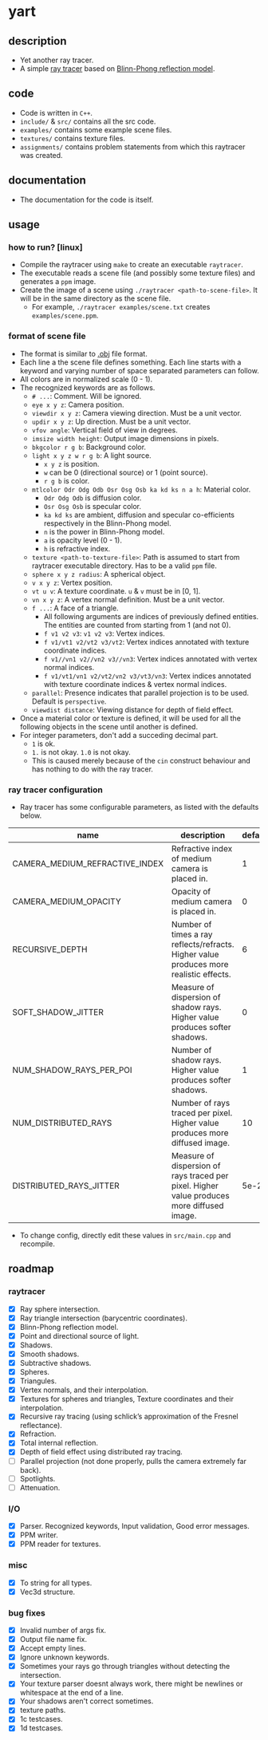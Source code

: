 # yart

## description
- Yet another ray tracer.
- A simple [ray tracer](https://en.wikipedia.org/wiki/Ray_tracing_(graphics)) based on [Blinn-Phong reflection model](https://en.wikipedia.org/wiki/Blinn%E2%80%93Phong_reflection_model).

## code
- Code is written in `C++`.
- `include/` & `src/` contains all the src code.
- `examples/` contains some example scene files.
- `textures/` contains texture files.
- `assignments/` contains problem statements from which this raytracer was created.

## documentation
- The documentation for the code is itself.

## usage

### how to run? [linux]
- Compile the raytracer using `make` to create an executable `raytracer`.
- The executable reads a scene file (and possibly some texture files) and generates a `ppm` image.
- Create the image of a scene using `./raytracer <path-to-scene-file>`. It will be in the same directory as the scene file.
    - For example, `./raytracer examples/scene.txt` creates `examples/scene.ppm`.

### format of scene file
- The format is similar to [.obj](https://en.wikipedia.org/wiki/Wavefront_.obj_file) file format.
- Each line a the scene file defines something. Each line starts with a keyword and varying number of space separated parameters can follow.
- All colors are in normalized scale (0 - 1).
- The recognized keywords are as follows.
    - `# ...`: Comment. Will be ignored.
    - `eye x y z`: Camera position.
    - `viewdir x y z`: Camera viewing direction. Must be a unit vector.
    - `updir x y z`: Up direction. Must be a unit vector.
    - `vfov angle`: Vertical field of view in degrees.
    - `imsize width height`: Output image dimensions in pixels.
    - `bkgcolor r g b`: Background color.
    - `light x y z w r g b`: A light source.
        - `x y z` is position.
        - `w` can be 0 (directional source) or 1 (point source).
        - `r g b` is color.
    - `mtlcolor Odr Odg Odb Osr Osg Osb ka kd ks n a h`: Material color.
        - `Odr Odg Odb` is diffusion color.
        - `Osr Osg Osb` is specular color.
        - `ka kd ks` are ambient, diffusion and specular co-efficients respectively in the Blinn-Phong model.
        - `n` is the power in Blinn-Phong model.
        - `a` is opacity level (0 - 1).
        - `h` is refractive index.
    - `texture <path-to-texture-file>`: Path is assumed to start from raytracer executable directory. Has to be a valid `ppm` file.
    - `sphere x y z radius`: A spherical object.
    - `v x y z`: Vertex position.
    - `vt u v`: A texture coordinate. `u` & `v` must be in [0, 1].
    - `vn x y z`: A vertex normal definition. Must be a unit vector.
    - `f ...`: A face of a triangle.
        - All following arguments are indices of previously defined entities. The entities are counted from starting from 1 (and not 0).
        - `f v1 v2 v3`: `v1 v2 v3`: Vertex indices.
        - `f v1/vt1 v2/vt2 v3/vt2`: Vertex indices annotated with texture coordinate indices.
        - `f v1//vn1 v2//vn2 v3//vn3`: Vertex indices annotated with vertex normal indices.
        - `f v1/vt1/vn1 v2/vt2/vn2 v3/vt3/vn3`: Vertex indices annotated with texture coordinate indices & vertex normal indices.
    - `parallel`: Presence indicates that parallel projection is to be used. Default is `perspective`.
    - `viewdist distance`: Viewing distance for depth of field effect.
- Once a material color or texture is defined, it will be used for all the following objects in the scene until another is defined.
- For integer parameters, don't add a succeding decimal part.
    - `1` is ok.
    - `1.` is not okay. `1.0` is not okay.
    - This is caused merely because of the `cin` construct behaviour and has nothing to do with the ray tracer.

### ray tracer configuration
- Ray tracer has some configurable parameters, as listed with the defaults below.

| name | description | default |
| --- | --- | --- |
| CAMERA\_MEDIUM\_REFRACTIVE\_INDEX | Refractive index of medium camera is placed in. | 1 |
| CAMERA\_MEDIUM\_OPACITY | Opacity of medium camera is placed in. | 0 |
| RECURSIVE\_DEPTH | Number of times a ray reflects/refracts. Higher value produces more realistic effects. | 6 |
| SOFT\_SHADOW\_JITTER | Measure of dispersion of shadow rays. Higher value produces softer shadows. | 0 |
| NUM\_SHADOW\_RAYS\_PER\_POI | Number of shadow rays. Higher value produces softer shadows. | 1 |
| NUM\_DISTRIBUTED\_RAYS | Number of rays traced per pixel. Higher value produces more diffused image. | 10 |
| DISTRIBUTED\_RAYS\_JITTER | Measure of dispersion of rays traced per pixel. Higher value produces more diffused image.  | 5e-2 |

- To change config, directly edit these values in `src/main.cpp` and recompile.

## roadmap
### raytracer
- [x] Ray sphere intersection.
- [x] Ray triangle intersection (barycentric coordinates).
- [x] Blinn-Phong reflection model.
- [x] Point and directional source of light.
- [x] Shadows.
- [x] Smooth shadows.
- [x] Subtractive shadows.
- [x] Spheres.
- [x] Triangules.
- [x] Vertex normals, and their interpolation.
- [x] Textures for spheres and triangles, Texture coordinates and their interpolation.
- [x] Recursive ray tracing (using schlick’s approximation of the Fresnel reflectance).
- [x] Refraction.
- [x] Total internal reflection.
- [x] Depth of field effect using distributed ray tracing.
- [ ] Parallel projection (not done properly, pulls the camera extremely far back).
- [ ] Spotlights.
- [ ] Attenuation.

### I/O
- [x] Parser. Recognized keywords, Input validation, Good error messages.
- [x] PPM writer.
- [x] PPM reader for textures.

### misc
- [x] To string for all types.
- [x] Vec3d structure.

### bug fixes
- [x] Invalid number of args fix.
- [x] Output file name fix.
- [x] Accept empty lines.
- [x] Ignore unknown keywords.
- [x] Sometimes your rays go through triangles without detecting the intersection.
- [x] Your texture parser doesnt always work, there might be newlines or whitespace at the end of a line.
- [x] Your shadows aren't correct sometimes.
- [x] texture paths.
- [x] 1c testcases.
- [x] 1d testcases.
